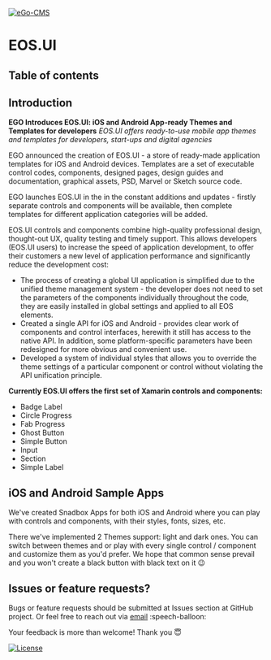 [![eGo-CMS](https://rawgithub.com/ego-cms/Resources/master/Badges_by_EGO/by_EGO.svg)](http://ego-cms.com/?utm_source=github)

EOS.UI 
==================
## Table of contents


Introduction
-----------
**EGO Introduces EOS.UI: iOS and Android App-ready Themes and Templates for developers**
*EOS.UI offers ready-to-use mobile app themes and templates for developers, start-ups and digital agencies*

EGO announced the creation of EOS.UI - a store of ready-made application templates for iOS and Android devices. Templates are a set of executable control codes, components, designed pages, design guides and documentation, graphical assets, PSD, Marvel or Sketch source code.

EGO launches EOS.UI in the in the constant additions and updates - firstly separate controls and components will be available, then complete templates for different application categories will be added.

EOS.UI controls and components combine high-quality professional design, thought-out UX, quality testing and timely support. This allows developers (EOS.UI users) to increase the speed of application development, to offer their customers a new level of application performance and significantly reduce the development cost:

* The process of creating a global UI application is simplified due to the unified theme management system - the developer does not need to set the parameters of the components individually throughout the code, they are easily installed in global settings and applied to all EOS elements.
* Created a single API for iOS and Android - provides clear work of components and control interfaces, herewith it still has access to the native API. In addition, some platform-specific parameters have been redesigned for more obvious and convenient use.
* Developed a system of individual styles that allows you to override the theme settings of a particular component or control without violating the API unification principle.

**Currently EOS.UI offers the first set of Xamarin controls and components:**
* Badge Label
* Circle Progress
* Fab Progress 
* Ghost Button
* Simple Button
* Input 
* Section 
* Simple Label 


iOS and Android Sample Apps
-----------
We've created Snadbox Apps for both iOS and Android where you can play with controls and components, with their styles, fonts, sizes, etc. 

There we've implemented 2 Themes support: light and dark ones. You can switch between themes and or play with every single control / component and customize them as you'd prefer. We hope that common sense prevail and you won't create a black button with black text on it :wink:

Issues or feature requests?
-----------
Bugs or feature requests should be submitted at Issues section at GitHub project. Or feel free to reach out via [email](mailto:oksana@ego-cms.com) :speech-balloon:

Your feedback is more than welcome! Thank you :innocent: 

[![License](https://rawgit.com/ego-cms/Resources/master/License/license.svg)]()
